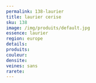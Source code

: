```yaml
---
permalink: 138-laurier
title: laurier cerise
sku: 138
image: /img/produits/default.jpg
essence: laurier
region: europe
details: 
produits:
couleur: 
densite: 
veines: sans
rarete: 
---
```

